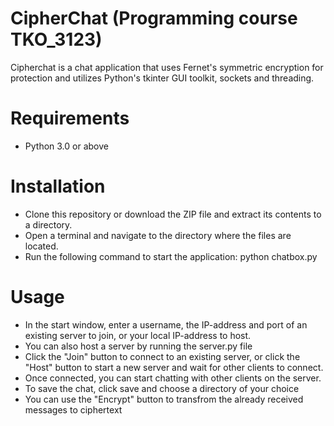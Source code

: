 # CipherChat (Programming course TKO_3123)
Cipherchat is a chat application that uses Fernet's symmetric encryption for protection 
and utilizes Python's tkinter GUI toolkit, sockets and threading.

# Requirements
- Python 3.0 or above

# Installation
- Clone this repository or download the ZIP file and extract its contents to a directory.
- Open a terminal and navigate to the directory where the files are located.
- Run the following command to start the application: python chatbox.py

# Usage
- In the start window, enter a username, the IP-address and port of an existing server to join, or your local IP-address to host.
- You can also host a server by running the server.py file 
- Click the "Join" button to connect to an existing server, or click the "Host" button to start a new server and wait for other clients to connect.
- Once connected, you can start chatting with other clients on the server.
- To save the chat, click save and choose a directory of your choice
- You can use the "Encrypt" button to transfrom the already received messages to ciphertext
